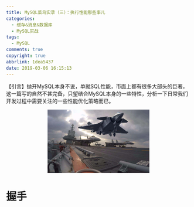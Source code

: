```yaml
---
title: MySQL菜鸟实录（三）：执行性能那些事儿
categories:
  - 缓存&消息&数据库
  - MySQL实战
tags:
  - MySQL
comments: true
copyright: true
abbrlink: 1dea5437
date: 2019-03-06 16:15:13
---
```

【引言】抛开MySQL本身不说，单就SQL性能，市面上都有很多大部头的巨著，这一篇写的自然不甚完备，只望结合MySQL本身的一些特性，分析一下日常我们开发过程中需要关注的一些性能优化策略而已。
<div align=center><img src="https://github.com/ttfisher/images/raw/master/2019/2019-06-24-02.jpg" width="55%"/></div>
<!-- more -->

# 握手

